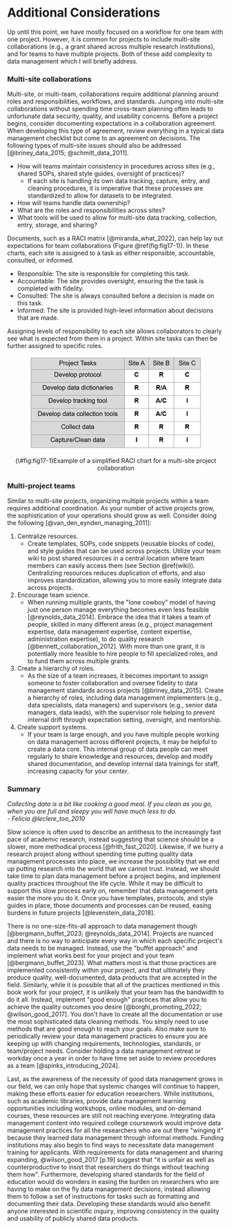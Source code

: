 # Additional Considerations

Up until this point, we have mostly focused on a workflow for one team with one project. However, it is common for projects to include multi-site collaborations (e.g., a grant shared across multiple research institutions), and for teams to have multiple projects. Both of these add complexity to data management which I will briefly address.

### Multi-site collaborations

Multi-site, or multi-team, collaborations require additional planning around roles and responsibilities, workflows, and standards. Jumping into multi-site collaborations without spending time cross-team planning often leads to unfortunate data security, quality, and usability concerns. Before a project begins, consider documenting expectations in a collaboration agreement. When developing this type of agreement, review everything in a typical data management checklist but come to an agreement on decisions. The following types of multi-site issues should also be addressed [@briney_data_2015; @schmitt_data_2011].

- How will teams maintain consistency in procedures across sites (e.g., shared SOPs, shared style guides, oversight of practices)?
  - If each site is handling its own data tracking, capture, entry, and cleaning procedures, it is imperative that these processes are standardized to allow for datasets to be integrated.
- How will teams handle data ownership?
- What are the roles and responsibilities across sites?
- What tools will be used to allow for multi-site data tracking, collection, entry, storage, and sharing?

Documents, such as a RACI matrix [@miranda_what_2022], can help lay out expectations for team collaborations (Figure \@ref(fig:fig17-1)). In these charts, each site is assigned to a task as either responsible, accountable, consulted, or informed. 

- Responsible: The site is responsible for completing this task.
- Accountable: The site provides oversight, ensuring the the task is completed with fidelity.
- Consulted: The site is always consulted before a decision is made on this task.
- Informed: The site is provided high-level information about decisions that are made.

Assigning levels of responsibility to each site allows collaborators to clearly see what is expected from them in a project. Within site tasks can then be further assigned to specific roles. 

<div class="figure" style="text-align: center">
<img src="img/fig17-1.PNG" alt="Example of a simplified RACI chart for a multi-site project collaboration" width="80%" />
<p class="caption">(\#fig:fig17-1)Example of a simplified RACI chart for a multi-site project collaboration</p>
</div>

### Multi-project teams

Similar to multi-site projects, organizing multiple projects within a team requires additional coordination. As your number of active projects grow, the sophistication of your operations should grow as well. Consider doing the following [@van_den_eynden_managing_2011]:

1. Centralize resources.
    - Create templates, SOPs, code snippets (reusable blocks of code), and style guides that can be used across projects. Utilize your team wiki to post shared resources in a central location where team members can easily access them (see Section \@ref(wiki)).  Centralizing resources reduces duplication of efforts, and also improves standardization, allowing you to more easily integrate data across projects. 
2. Encourage team science.
    - When running multiple grants, the "lone cowboy" model of having just one person manage everything becomes even less feasible [@reynolds_data_2014]. Embrace the idea that it takes a team of people, skilled in many different areas (e.g., project management expertise, data management expertise, content expertise, administration expertise), to do quality research [@bennett_collaboration_2012]. With more than one grant, it is potentially more feasible to hire people to fill specialized roles, and to fund them across multiple grants.
3. Create a hierarchy of roles.
    - As the size of a team increases, it becomes important to assign someone to foster collaboration and oversee fidelity to data management standards across projects [@briney_data_2015]. Create a hierarchy of roles, including data management implementers (e.g., data specialists, data managers) and supervisors (e.g., senior data managers, data leads), with the supervisor role helping to prevent internal drift through expectation setting, oversight, and mentorship.
4. Create support systems.
    - If your team is large enough, and you have multiple people working on data management across different projects, it may be helpful to create a data core. This internal group of data people can meet regularly to share knowledge and resources, develop and modify shared documentation, and develop internal data trainings for staff, increasing capacity for your center.

### Summary

*Collecting data is a bit like cooking a good meal. If you clean as you go, when you are full and sleepy you will have much less to do.*<br> *- Felicia @leclere_too_2010*

Slow science is often used to describe an antithesis to the increasingly fast pace of academic research, instead suggesting that science should be a slower, more methodical process [@frith_fast_2020]. Likewise, if we hurry a research project along without spending time putting quality data management processes into place, we increase the possibility that we end up putting research into the world that we cannot trust. Instead, we should take time to plan data management before a project begins, and implement quality practices throughout the life cycle. While it may be difficult to support this slow process early on, remember that data management gets easier the more you do it. Once you have templates, protocols, and style guides in place, those documents and processes can be reused, easing burdens in future projects [@levenstein_data_2018].

There is no one-size-fits-all approach to data management though [@bergmann_buffet_2023; @reynolds_data_2014]. Projects are nuanced and there is no way to anticipate every way in which each specific project's data needs to be managed. Instead, use the "buffet approach" and implement what works best for your project and your team [@bergmann_buffet_2023]. What matters most is that those practices are implemented consistently within your project, and that ultimately they produce quality, well-documented, data products that are accepted in the field. Similarly, while it is possible that all of the practices mentioned in this book work for your project, it is unlikely that your team has the bandwidth to do it all. Instead, implement "good enough" practices that allow you to achieve the quality outcomes you desire [@borghi_promoting_2022; @wilson_good_2017]. You don't have to create all the documentation or use the most sophisticated data cleaning methods. You simply need to use methods that are good enough to reach your goals. Also make sure to periodically review your data management practices to ensure you are keeping up with changing requirements, technologies, standards, or team/project needs. Consider holding a data management retreat or workday once a year in order to have time set aside to review procedures as a team [@spinks_introducing_2024].

Last, as the awareness of the necessity of good data management grows in our field, we can only hope that systemic changes will continue to happen, making these efforts easier for education researchers. While institutions, such as academic libraries, provide data management learning opportunities including workshops, online modules, and on-demand courses, these resources are still not reaching everyone. Integrating data management content into required college coursework would improve data management practices for all the researchers who are out there "winging it" because they learned data management through informal methods. Funding institutions may also begin to find ways to necessitate data management training for applicants. With requirements for data management and sharing expanding, @wilson_good_2017 [p.19] suggest that "it is unfair as well as counterproductive to insist that researchers do things without teaching them how". Furthermore, developing shared standards for the field of education would do wonders in easing the burden on researchers who are having to make on the fly data management decisions, instead allowing them to follow a set of instructions for tasks such as formatting and documenting their data. Developing these standards would also benefit anyone interested in scientific inquiry, improving consistency in the quality and usability of publicly shared data products. 
